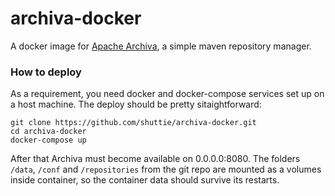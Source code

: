 # archiva-docker
A docker image for [Apache Archiva](https://archiva.apache.org/index.cgi), a simple maven repository manager.

### How to deploy
As a requirement, you need docker and docker-compose services set up on a host machine. The deploy should be pretty sitaightforward:

    git clone https://github.com/shuttie/archiva-docker.git
    cd archiva-docker
    docker-compose up
    
After that Archiva must become available on 0.0.0.0:8080. The folders `/data`, `/conf` 
and `/repositories` from the git repo are mounted as a volumes inside container, so the container
data should survive its restarts.
